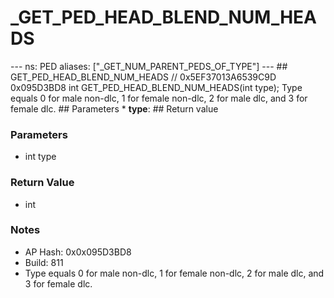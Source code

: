 # _GET_PED_HEAD_BLEND_NUM_HEADS

--- ns: PED aliases: ["_GET_NUM_PARENT_PEDS_OF_TYPE"] --- ## GET_PED_HEAD_BLEND_NUM_HEADS  // 0x5EF37013A6539C9D 0x095D3BD8 int GET_PED_HEAD_BLEND_NUM_HEADS(int type);  Type equals 0 for male non-dlc, 1 for female non-dlc, 2 for male dlc, and 3 for female dlc.  ## Parameters * **type**:  ## Return value

### Parameters
* int type

### Return Value
* int

### Notes
* AP Hash: 0x0x095D3BD8
* Build: 811
* Type equals 0 for male non-dlc, 1 for female non-dlc, 2 for male dlc, and 3 for female dlc.

